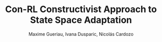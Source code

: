 ---
address: New York, NY, USA
author: Maxime Gueriau, Ivana Dusparic, Nicolás Cardozo
booktitle: 
isbn: 
location: Umea, Sweden
pages: to Appear
publisher: IEEE
series: SASO 2019
title: Con-RL Constructivist Approach to State Space Adaptation 
month: June
doi: 
year: 2019
---